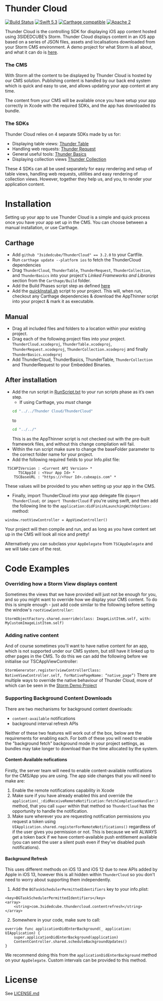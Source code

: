 # Thunder Cloud

[![Build Status](https://travis-ci.org/3sidedcube/ThunderCloud.svg?branch=master)](https://travis-ci.org/3sidedcube/ThunderCloud) [![Swift 5.3](http://img.shields.io/badge/swift-5.3-brightgreen.svg)](https://swift.org/blog/swift-5-3-released/) [![Carthage compatible](https://img.shields.io/badge/Carthage-compatible-4BC51D.svg?style=flat)](https://github.com/Carthage/Carthage) [![Apache 2](https://img.shields.io/badge/license-Apache%202-brightgreen.svg)](LICENSE.md)

Thunder Cloud is the controlling SDK for displaying iOS app content hosted using 3SIDEDCUBE’s Storm. Thunder Cloud displays content in an iOS app based on a series of JSON files, assets and localisations downloaded from your Storm CMS environment. A demo project for what Storm is all about, and what it can do is [here](https://github.com/3sidedcube/iOS-Storm-Demo).

### The CMS

With Storm all the content to be displayed by Thunder Cloud is hosted by our CMS solution. Publishing content is handled by our back end system which is quick and easy to use, and allows updating your app content at any time.

The content from your CMS will be available once you have setup your app correctly in Xcode with the required SDKs, and the app has downloaded its bundle.

### The SDKs

Thunder Cloud relies on 4 separate SDKs made by us for:

- Displaying table views: [Thunder Table](https://github.com/3sidedcube/iOS-ThunderTable)
- Handling web requests: [Thunder Request](https://github.com/3sidedcube/iOS-ThunderRequest)
- General useful tools: [Thunder Basics](https://github.com/3sidedcube/iOS-ThunderBasics/tree/master/ThunderBasics)
- Displaying collection views [Thunder Collection](https://github.com/3sidedcube/iOS-ThunderCollection)

These 4 SDKs can all be used separately for easy rendering and setup of table views, handling web requests, utilities and easy rendering of collection views. However, together they help us, and you, to render your application content.

# Installation

Setting up your app to use Thunder Cloud is a simple and quick process once you have your app set up in the CMS. You can choose between a manual installation, or use Carthage.

## Carthage

- Add `github "3sidedcube/ThunderCloud" == 3.2.0` to your Cartfile.
- Run `carthage update --platform ios` to fetch the ThunderCloud dependencies
- Drag `ThunderCloud`, `ThunderTable`, `ThunderRequest`, `ThunderCollection`, and `ThunderBasics` into your project's _Linked Frameworks and Libraries_ section from the `Carthage/Build` folder.
- Add the Build Phases script step as defined [here](https://github.com/Carthage/Carthage#if-youre-building-for-ios-tvos-or-watchos)
- Add the [quickInstall.sh](quickInstall.sh) script to your project. This will, when run, checkout any Carthage dependencies & download the AppThinner script into your project & mark it as executable.

## Manual

- Drag all included files and folders to a location within your existing project.
- Drag each of the following project files into your project. `ThunderCloud.xcodeproj`, `ThunderTable.xcodeproj`, `ThunderRequest.xcodeproj`, `ThunderCollection.xcodeproj` and finally `ThunderBasics.xcodeproj`
- Add ThunderCloud, ThunderBasics, ThunderTable, `ThunderCollection` and ThunderRequest to your Embedded Binaries.

## After installation

- Add the run script in [RunScript.txt](RunScript.txt) to your run scripts phase as it’s own step.
  - If using Carthage, you _must_ change
  ```bash
  cd "../../Thunder Cloud/ThunderCloud"
  ```
  to
  ```bash
  cd "../../"
  ```
  This is as the AppThinner script is not checked out with the pre-built framework files, and without this change compilation will fail.
- Within the run script make sure to change the baseFolder parameter to the correct folder name for your project.
- Add the following required fields to your Info.plist file:

```
 TSCAPIVersion : <Current API Version> *
      TSCAppId : <Your App Id> *
    TSCBaseURL : "https://<Your Id>.cubeapis.com" *
```

These values will be provided to you when setting up your app in the CMS.

- Finally, import ThunderCloud into your app delegate file `@import ThunderCloud;` or `import ThunderCloud` if you're using swift, and then add the following line to the `application:didFinishLaunchingWithOptions:` method:

`window.rootViewController = AppViewController()`

Your project will then compile and run, and as long as you have content set up in the CMS will look all nice and pretty!

Alternatively you can subclass your `AppDelegate` from `TSCAppDelegate` and we will take care of the rest.

# Code Examples

### Overriding how a Storm View displays content

Sometimes the views that we have provided will just not be enough for you, and so you might want to override how we display your CMS content. To do this is simple enough - just add code similar to the following before setting the window's `rootViewController`:

`StormObjectFactory.shared.override(class: ImageListItem.self, with: MyCustomImageListItem.self)`

### Adding native content

And of course sometimes you'll want to have native content for an app, which is not supported under our CMS system, but still have it linked up to other pages in the CMS. To do this we can add the following before we initialise our TSCAppViewController:

`StormGenerator.register(viewControllerClass: NativeViewController.self, forNativePageName: “native_page”)`
There are multiple ways to override the native behaviour of Thunder Cloud, more of which can be seen in the [Storm Demo Project](https://github.com/3sidedcube/iOS-Storm-Demo)

### Supporting Background Content Downloads

There are two mechanisms for background content downloads:

- `content-available` notifications
- background interval refresh APIs

Neither of these two features will work out of the box, below are the requirements for enabling each. For both of these you will need to enable the "background fetch" background mode in your project settings, as bundles may take longer to download than the time allocated by the system.

#### Content-Available nofications

Firstly, the server team will need to enable content-available notifications for the CMS/App you are using. The app side changes that you will need to make are:

1. Enable the remote notifications capability in Xcode
1. Make sure if you have already enabled this and override the `application(_:didReceiveRemoteNotification:fetchCompletionHandler:)` method, that you call `super` within that method so `ThunderCloud` has the opportunity to handle the notification.
1. Make sure wherever you are requesting notification permissions you request a token using `UIApplication.shared.registerForRemoteNotifications()` regardless of if the user gives you permission or not. This is because we will ALWAYS get a token back if we have content-available push entitlement available (you can send the user a silent push even if they've disabled push notifications).

#### Background Refresh

This uses different methods on iOS 13 and iOS 12 due to new APIs added by Apple in iOS 13, however this is all hidden within `ThunderCloud` so you don't need to worry about supporting them independently.

1. Add the `BGTaskSchedulerPermittedIdentifiers` key to your info.plist:

```
<key>BGTaskSchedulerPermittedIdentifiers</key>
<array>
	<string>com.3sidedcube.thundercloud.contentrefresh</string>
</array>
```

2. Somewhere in your code, make sure to call: 

```
override func applicationDidEnterBackground(_ application: UIApplication) {
    super.applicationDidEnterBackground(application)
    ContentController.shared.scheduleBackgroundUpdates()
}
```

We recommend doing this from the `applicationDidEnterBackground` method on your `AppDelegate`. Custom intervals can be provided to this method.

# License

See [LICENSE.md](LICENSE.md)
